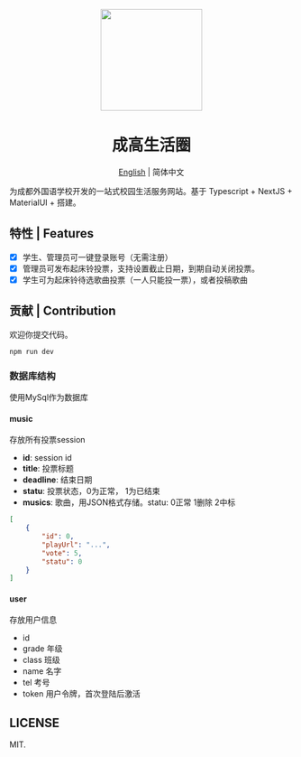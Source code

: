 <p align="center">
  <a href="#">
    <img width="180" src="https://cflsgx-mate.vercel.app/static/logo.svg">
  </a>
</p>

<h1 align="center">成高生活圈</h1>

<div align="center">

[English](./README-en.md) | 简体中文

</div>

为成都外国语学校开发的一站式校园生活服务网站。基于 Typescript + NextJS + MaterialUI + 搭建。

## 特性 | Features

- [x] 学生、管理员可一键登录账号（无需注册）
- [x] 管理员可发布起床铃投票，支持设置截止日期，到期自动关闭投票。
- [x] 学生可为起床铃待选歌曲投票（一人只能投一票），或者投稿歌曲

## 贡献 | Contribution

欢迎你提交代码。

```
npm run dev
```

### 数据库结构

使用MySql作为数据库

#### music

存放所有投票session

* **id**: session id
* **title**: 投票标题
* **deadline**: 结束日期
* **statu**: 投票状态，0为正常， 1为已结束
* **musics**: 歌曲，用JSON格式存储。statu: 0正常 1删除 2中标
```json
[
    {
        "id": 0,
        "playUrl": "...",
        "vote": 5,
        "statu": 0 
    }
]
```

#### user

存放用户信息

* id
* grade 年级
* class 班级
* name 名字
* tel 考号
* token 用户令牌，首次登陆后激活

## LICENSE

MIT.

